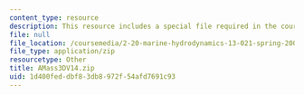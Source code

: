 ```yaml
---
content_type: resource
description: This resource includes a special file required in the course.
file: null
file_location: /coursemedia/2-20-marine-hydrodynamics-13-021-spring-2005/1d400feddbf83db8972f54afd7691c93_AMass3DV14.zip
file_type: application/zip
resourcetype: Other
title: AMass3DV14.zip
uid: 1d400fed-dbf8-3db8-972f-54afd7691c93
---
```

